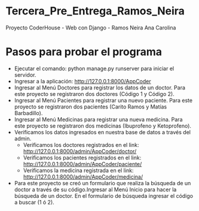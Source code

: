# Tercera_Pre_Entrega_Ramos_Neira
Proyecto CoderHouse - Web con Django - Ramos Neira Ana Carolina

# Pasos para probar el programa

* Ejecutar el comando: python manage.py runserver para iniciar el servidor.
* Ingresar a la aplicación: http://127.0.0.1:8000/AppCoder
* Ingresar al Menú Doctores para registrar los datos de un doctor. Para este proyecto se registraron dos doctores (Código 1 y Código 2).
* Ingresar al Menú Pacientes para registrar una nuevo paciente. Para este proyecto se registraron dos pacientes (Carito Ramos y Matías Barbadillo).
* Ingresar al Menú Medicinas para registrar una nueva medicina. Para este proyecto se registraron dos medicinas (Ibuprofeno y Ketoprofeno).
* Verificamos los datos ingresados en nuestra base de datos a través del admin.
    - Verificamos los doctores registrados en el link: http://127.0.0.1:8000/admin/AppCoder/doctor/
    - Verificamos los pacientes registrados en el link: http://127.0.0.1:8000/admin/AppCoder/paciente/
    - Verificamos la medicina registrada en el link: http://127.0.0.1:8000/admin/AppCoder/medicina/
* Para este proyecto se creó un formulario que realiza la búsqueda de un doctor a través de su código.Ingresar al Menú Inicio para hacer la búsqueda de un doctor. En el formulario de búsqueda ingresar el código a buscar (1 ó 2).


